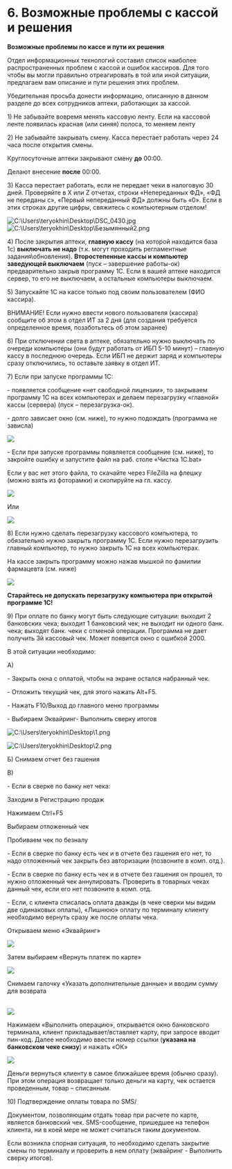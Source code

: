 # 6. Возможные проблемы с кассой и решения

**Возможные проблемы по кассе и пути их решения**

Отдел информационных технологий составил список наиболее распространенных проблем с кассой и ошибок кассиров. Для того чтобы вы могли правильно отреагировать в той или иной ситуации, предлагаем вам описание и пути решения этих проблем.

Убедительная просьба донести информацию, описанную в данном разделе до всех сотрудников аптеки, работающих за кассой.

1\) Не забывайте вовремя менять кассовую ленту. Если на кассовой ленте появилась красная (или синяя) полоса, то меняем ленту

2\) Не забывайте закрывать смену. Касса перестает работать через 24 часа после открытия смены.

Круглосуточные аптеки закрывают смену **до** 00:00.

Делают внесение **после** 00:00.

3\) Касса перестает работать, если не передает чеки в налоговую 30 дней. Проверяйте в X или Z отчетах, строки «Непереданных ФД», «ФД не переданы с», «Первый непереданный ФД» должны быть «0». Если в этих строках другие цифры, свяжитесь с компьютерным отделом!

![C:\Users\teryokhin\Desktop\DSC\_0430.jpg](<../.gitbook/assets/0 (1) (1)>) ![C:\Users\teryokhin\Desktop\Безымянный2.png](<../.gitbook/assets/1 (2) (1)>)

4\) После закрытия аптеки, **главную кассу** (на которой находится база 1с) **выключать не надо** (т.к. могут проходить регламентные задания\обновления). **Второстепенные кассы и компьютер заведующей выключаем** (пуск – завершение работы-ок) предварительно закрыв программу 1С. Если в вашей аптеке находится сервер, то его не выключаем, а остальные компьютеры выключаем.

5\) Запускайте 1С на кассе только под своим пользователем (ФИО кассира).

ВНИМАНИЕ! Если нужно ввести нового пользователя (кассира) сообщите об этом в отдел ИТ за 2 дня (для создания требуется определенное время, позаботьтесь об этом заранее)

6\) При отключении света в аптеке, обязательно нужно выключать по очереди компьютеры (они будут работать от ИБП 5-10 минут) – главную кассу в последнюю очередь. Если ИБП не держит заряд и компьютеры сразу отключились, то оставьте заявку в отдел ИТ.

7\) Если при запуске программы 1С:

\- появляется сообщение «нет свободной лицензии», то закрываем программу 1С на всех компьютерах и делаем перезагрузку «главной» кассы (сервера) (пуск – перезагрузка-ок).

\- долго зависает окно (см. ниже), то нужно подождать (программа не зависла)

![](../.gitbook/assets/2)

\- Если при запуске программы появляется сообщение (см. ниже), то закройте ошибку и запустите файл на раб. столе «Чистка 1С.bat»

Если у вас нет этого файла, то скачайте через FileZilla на флешку (можно взять из фоторамки) и скопируйте на гл. кассу.

![](<../.gitbook/assets/3 (2)>)

Или

![](<../.gitbook/assets/4 (2)>)

8\) Если нужно сделать перезагрузку кассового компьютера, то обязательно нужно закрыть программу 1С. Если нужно перезагрузить главный компьютер, то нужно закрыть 1С на всех компьютерах.

На кассе закрыть программу можно нажав мышкой по фамилии фармацевта (см. ниже)

![](<../.gitbook/assets/5 (2)>)

**Старайтесь не допускать перезагрузку компьютера при открытой программе 1С!**

9\) При оплате по банку могут быть следующие ситуации: выходит 2 банковских чека; выходит 1 банковский чек; не выходит ни одного банк. чека; выходят банк. чеки с отменой операции. Программа не дает получить 3й кассовый чек. Может появится окно с ошибкой 2000.

В этой ситуации необходимо:

А)

\- Закрыть окна с оплатой, чтобы на экране остался набранный чек.

\- Отложить текущий чек, для этого нажать Alt+F5.

\- Нажать F10/Выход до главного меню программы

\- Выбираем Эквайринг- Выполнить сверку итогов

![C:\Users\teryokhin\Desktop\1.png](<../.gitbook/assets/6 (1)>)

![C:\Users\teryokhin\Desktop\2.png](../.gitbook/assets/7)

Б) Снимаем отчет без гашения

В)

\- Если в сверке по банку нет чека:

Заходим в Регистрацию продаж

Нажимаем Ctrl+F5

Выбираем отложенный чек

Пробиваем чек по безналу

\- Если в сверке по банку есть чек и в отчете без гашения его нет, то надо отложенный чек закрыть без авторизации (позвоните в комп. отд.).

\- Если в сверке по банку есть чек и в отчете без гашения он прошел, то нужно отложенный чек аннулировать. Проверить в товарных чеках данный чек, если его нет позвоните в комп. отд.

\- Если, с клиента списалась оплата дважды (в чеке сверки мы видим две одинаковых оплаты), «Лишнюю» оплату по терминалу клиенту необходимо вернуть сразу же после оплаты чека.

Открываем меню «Эквайринг»

![](<../.gitbook/assets/8 (1)>)

Затем выбираем «Вернуть платеж по карте»

![](../.gitbook/assets/9)

Снимаем галочку «Указать дополнительные данные» и вводим сумму для возврата

\
![](<../.gitbook/assets/10 (1)>)

Нажимаем «Выполнить операцию», открывается окно банковского терминала, клиент прикладывает/вставляет карту, при запросе вводит пин-код. Далее необходимо ввести номер ссылки (**указана на банковском чеке снизу**) и нажать «ОК»

![](<../.gitbook/assets/11 (1)>)

Деньги вернуться клиенту в самое ближайшее время (обычно сразу). При этом операция возвращает только деньги на карту, чек остается проведенным, товар – списанным.

10\) Подтверждение оплаты товара по SMS/

Документом, позволяющим отдать товар при расчете по карте, является банковский чек. SMS-сообщение, пришедшее на телефон клиента, ни в коей мере не может считаться таким документом.

Если возникла спорная ситуация, то необходимо сделать закрытие смены по терминалу и проверить в нем оплату (эквайринг - Выполнить сверку итогов).
